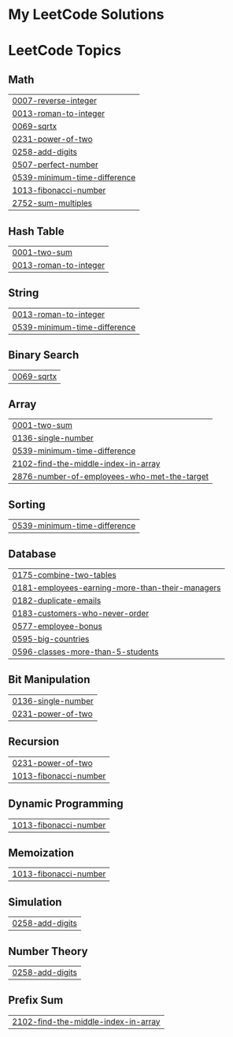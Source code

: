 # My LeetCode Solutions
<!---LeetCode Topics Start-->
# LeetCode Topics
## Math
|  |
| ------- |
| [0007-reverse-integer](https://github.com/ramprasathmk/LeetCode/tree/master/0007-reverse-integer) |
| [0013-roman-to-integer](https://github.com/ramprasathmk/LeetCode/tree/master/0013-roman-to-integer) |
| [0069-sqrtx](https://github.com/ramprasathmk/LeetCode/tree/master/0069-sqrtx) |
| [0231-power-of-two](https://github.com/ramprasathmk/LeetCode/tree/master/0231-power-of-two) |
| [0258-add-digits](https://github.com/ramprasathmk/LeetCode/tree/master/0258-add-digits) |
| [0507-perfect-number](https://github.com/ramprasathmk/LeetCode/tree/master/0507-perfect-number) |
| [0539-minimum-time-difference](https://github.com/ramprasathmk/LeetCode/tree/master/0539-minimum-time-difference) |
| [1013-fibonacci-number](https://github.com/ramprasathmk/LeetCode/tree/master/1013-fibonacci-number) |
| [2752-sum-multiples](https://github.com/ramprasathmk/LeetCode/tree/master/2752-sum-multiples) |
## Hash Table
|  |
| ------- |
| [0001-two-sum](https://github.com/ramprasathmk/LeetCode/tree/master/0001-two-sum) |
| [0013-roman-to-integer](https://github.com/ramprasathmk/LeetCode/tree/master/0013-roman-to-integer) |
## String
|  |
| ------- |
| [0013-roman-to-integer](https://github.com/ramprasathmk/LeetCode/tree/master/0013-roman-to-integer) |
| [0539-minimum-time-difference](https://github.com/ramprasathmk/LeetCode/tree/master/0539-minimum-time-difference) |
## Binary Search
|  |
| ------- |
| [0069-sqrtx](https://github.com/ramprasathmk/LeetCode/tree/master/0069-sqrtx) |
## Array
|  |
| ------- |
| [0001-two-sum](https://github.com/ramprasathmk/LeetCode/tree/master/0001-two-sum) |
| [0136-single-number](https://github.com/ramprasathmk/LeetCode/tree/master/0136-single-number) |
| [0539-minimum-time-difference](https://github.com/ramprasathmk/LeetCode/tree/master/0539-minimum-time-difference) |
| [2102-find-the-middle-index-in-array](https://github.com/ramprasathmk/LeetCode/tree/master/2102-find-the-middle-index-in-array) |
| [2876-number-of-employees-who-met-the-target](https://github.com/ramprasathmk/LeetCode/tree/master/2876-number-of-employees-who-met-the-target) |
## Sorting
|  |
| ------- |
| [0539-minimum-time-difference](https://github.com/ramprasathmk/LeetCode/tree/master/0539-minimum-time-difference) |
## Database
|  |
| ------- |
| [0175-combine-two-tables](https://github.com/ramprasathmk/LeetCode/tree/master/0175-combine-two-tables) |
| [0181-employees-earning-more-than-their-managers](https://github.com/ramprasathmk/LeetCode/tree/master/0181-employees-earning-more-than-their-managers) |
| [0182-duplicate-emails](https://github.com/ramprasathmk/LeetCode/tree/master/0182-duplicate-emails) |
| [0183-customers-who-never-order](https://github.com/ramprasathmk/LeetCode/tree/master/0183-customers-who-never-order) |
| [0577-employee-bonus](https://github.com/ramprasathmk/LeetCode/tree/master/0577-employee-bonus) |
| [0595-big-countries](https://github.com/ramprasathmk/LeetCode/tree/master/0595-big-countries) |
| [0596-classes-more-than-5-students](https://github.com/ramprasathmk/LeetCode/tree/master/0596-classes-more-than-5-students) |
## Bit Manipulation
|  |
| ------- |
| [0136-single-number](https://github.com/ramprasathmk/LeetCode/tree/master/0136-single-number) |
| [0231-power-of-two](https://github.com/ramprasathmk/LeetCode/tree/master/0231-power-of-two) |
## Recursion
|  |
| ------- |
| [0231-power-of-two](https://github.com/ramprasathmk/LeetCode/tree/master/0231-power-of-two) |
| [1013-fibonacci-number](https://github.com/ramprasathmk/LeetCode/tree/master/1013-fibonacci-number) |
## Dynamic Programming
|  |
| ------- |
| [1013-fibonacci-number](https://github.com/ramprasathmk/LeetCode/tree/master/1013-fibonacci-number) |
## Memoization
|  |
| ------- |
| [1013-fibonacci-number](https://github.com/ramprasathmk/LeetCode/tree/master/1013-fibonacci-number) |
## Simulation
|  |
| ------- |
| [0258-add-digits](https://github.com/ramprasathmk/LeetCode/tree/master/0258-add-digits) |
## Number Theory
|  |
| ------- |
| [0258-add-digits](https://github.com/ramprasathmk/LeetCode/tree/master/0258-add-digits) |
## Prefix Sum
|  |
| ------- |
| [2102-find-the-middle-index-in-array](https://github.com/ramprasathmk/LeetCode/tree/master/2102-find-the-middle-index-in-array) |
<!---LeetCode Topics End-->